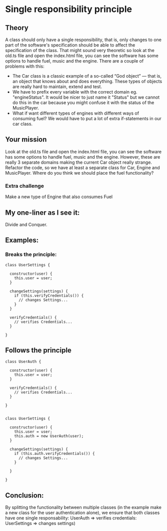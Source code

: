 # Single responsibility principle

## Theory

A class should only have a single responsibility, that is, only changes to one part of the software's specification should be able to affect the specification of the class.
That might sound very theoretic so look at the old.ts file and open the index.html file, you can see the software has some options to handle fuel, music and the engine.
There are a couple of problems with this:

- The Car class is a classic example of a so-called “God object” — that is, an object that knows about and does everything. These types of objects are really hard to maintain, extend and test.
- We have to prefix every variable with the correct domain eg. "engineStatus". It would be nicer to just name it "Status" but we cannot do this in the car because you might confuse it with the status of the MusicPlayer.
- What if want different types of engines with different ways of consuming fuel? We would have to put a lot of extra if-statements in our car class.

## Your mission

Look at the old.ts file and open the index.html file, you can see the software has some options to handle fuel, music and the engine. However, these are really 3 separate domains making the current Car object really strange.
Refactor the code, so we have at least a separate class for Car, Engine and MusicPlayer. Where do you think we should place the fuel functionality?

### Extra challenge

Make a new type of Engine that also consumes Fuel

## My one-liner as I see it:

Divide and Conquer.

## Examples:

### Breaks the principle:

```
class UserSettings {

  constructor(user) {
    this.user = user;
  }

  changeSettings(settings) {
    if (this.verifyCredentials()) {
      // changes Settings...
    }
  }

  verifyCredentials() {
    // verifies Credentials...
  }

}
```

## Follows the principle

```
class UserAuth {

  constructor(user) {
    this.user = user;
  }

  verifyCredentials() {
    // verifies Credentials...
  }

}


class UserSettings {

  constructor(user) {
    this.user = user;
    this.auth = new UserAuth(user);
  }

  changeSettings(settings) {
    if (this.auth.verifyCredentials()) {
      // changes Settings...
    }

  }

}
```

## Conclusion:

By splitting the functionality between multiple classes (in the example make a new class for the user authentication alone), we ensure that both classes have one single responsability: UserAuth => verifies credentials: UserSettings => changes settings)
